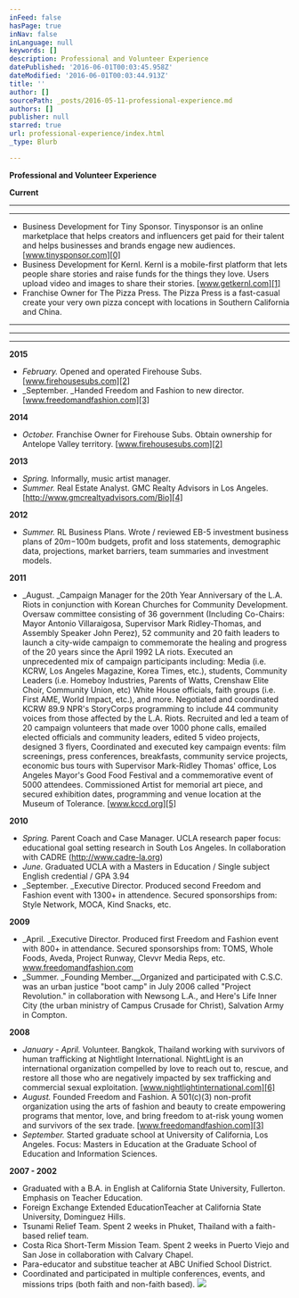```yaml
---
inFeed: false
hasPage: true
inNav: false
inLanguage: null
keywords: []
description: Professional and Volunteer Experience
datePublished: '2016-06-01T00:03:45.958Z'
dateModified: '2016-06-01T00:03:44.913Z'
title: ''
author: []
sourcePath: _posts/2016-05-11-professional-experience.md
authors: []
publisher: null
starred: true
url: professional-experience/index.html
_type: Blurb

---
```

**Professional and Volunteer Experience**

**Current**

****

****

* Business Development for Tiny Sponsor. Tinysponsor is an online marketplace that helps creators and influencers get paid for their talent and helps businesses and brands engage new audiences. [www.tinysponsor.com][0]
* Business Development for Kernl. Kernl is a mobile-first platform that lets people share stories and raise funds for the things they love. Users upload video and images to share their stories. [www.getkernl.com][1]
* Franchise Owner for The Pizza Press. The Pizza Press is a fast-casual create your very own pizza concept with locations in Southern California and China. 

****

****

****

**2015**

* _February._ Opened and operated Firehouse Subs. [www.firehousesubs.com][2]
* _September. _Handed Freedom and Fashion to new director. [www.freedomandfashion.com][3]

**2014**

* _October._ Franchise Owner for Firehouse Subs. Obtain ownership for Antelope Valley territory. [www.firehousesubs.com][2]

**2013**

* _Spring._ Informally, music artist manager. 
* _Summer._ Real Estate Analyst. GMC Realty Advisors in Los Angeles. [http://www.gmcrealtyadvisors.com/Bio][4]

**2012**

* _Summer._ RL Business Plans. Wrote / reviewed EB-5 investment business plans of $20m -$100m budgets, profit and loss statements, demographic data, projections, market barriers, team summaries and investment models.

**2011**

* _August. _Campaign Manager for the 20th Year Anniversary of the L.A. Riots in conjunction with Korean Churches for Community Development. Oversaw committee consisting of 36 government (Including Co-Chairs: Mayor Antonio Villaraigosa, Supervisor Mark Ridley-Thomas, and Assembly Speaker John Perez), 52 community and 20 faith leaders to launch a city-wide campaign to commemorate the healing and progress of the 20 years since the April 1992 LA riots. Executed an unprecedented mix of campaign participants including: Media (i.e. KCRW, Los Angeles Magazine, Korea Times, etc.), students, Community Leaders (i.e. Homeboy Industries, Parents of Watts, Crenshaw Elite Choir, Community Union, etc) White House officials, faith groups (i.e. First AME, World Impact, etc.), and more. Negotiated and coordinated KCRW 89.9 NPR's StoryCorps programming to include 44 community voices from those affected by the L.A. Riots. Recruited and led a team of 20 campaign volunteers that made over 1000 phone calls, emailed elected officials and community leaders, edited 5 video projects, designed 3 flyers, Coordinated and executed key campaign events: film screenings, press conferences, breakfasts, community service projects, economic bus tours with Supervisor Mark-Ridley Thomas' office, Los Angeles Mayor's Good Food Festival and a commemorative event of 5000 attendees. Commissioned Artist for memorial art piece, and secured exhibition dates, programming and venue location at the Museum of Tolerance. [www.kccd.org][5]

**2010**

* _Spring._ Parent Coach and Case Manager. UCLA research paper focus: educational goal setting research in South Los Angeles. In collaboration with CADRE (http://www.cadre-la.org)
* _June._ Graduated UCLA with a Masters in Education / Single subject English credential / GPA 3.94
* _September. _Executive Director. Produced second Freedom and Fashion event with 1300+ in attendence. Secured sponsorships from: Style Network, MOCA, Kind Snacks, etc. 

**2009**

* _April. _Executive Director. Produced first Freedom and Fashion event with 800+ in attendance. Secured sponsorships from: TOMS, Whole Foods, Aveda, Project Runway, Clevvr Media Reps, etc. [www.freedomandfashion.com ][3]
* _Summer. _Founding Member.__Organized and participated with C.S.C. was an urban justice "boot camp" in July 2006 called "Project Revolution." in collaboration with Newsong L.A., and Here's Life Inner City (the urban ministry of Campus Crusade for Christ), Salvation Army in Compton. 

**2008**

* _January - April._ Volunteer. Bangkok, Thailand working with survivors of human trafficking at Nightlight International. NightLight is an international organization compelled by love to reach out to, rescue, and restore all those who are negatively impacted by sex trafficking and commercial sexual exploitation. [www.nightlightinternational.com][6]
* _August._ Founded Freedom and Fashion. A 501(c)(3) non-profit organization using the arts of fashion and beauty to create empowering programs that mentor, love, and bring freedom to at-risk young women and survivors of the sex trade. [www.freedomandfashion.com][3]
* _September._ Started graduate school at University of California, Los Angeles. Focus: Masters in Education at the Graduate School of Education and Information Sciences. 

**2007 - 2002**

* Graduated with a B.A. in English at California State University, Fullerton. Emphasis on Teacher Education. 
* Foreign Exchange Extended EducationTeacher at California State University, Dominguez Hills.
* Tsunami Relief Team. Spent 2 weeks in Phuket, Thailand with a faith-based relief team. 
* Costa Rica Short-Term Mission Team. Spent 2 weeks in Puerto Viejo and San Jose in collaboration with Calvary Chapel. 
* Para-educator and substitue teacher at ABC Unified School District. 
* Coordinated and participated in multiple conferences, events, and missions trips (both faith and non-faith based). ![](https://the-grid-user-content.s3-us-west-2.amazonaws.com/3c83e316-fcf4-4739-8b6f-2bcebd3e92a3.jpg)

[0]: www.tinysponsor.com
[1]: www.getkernl.com
[2]: www.firehousesubs.com
[3]: www.freedomandfashion.com
[4]: http://www.gmcrealtyadvisors.com/Bio
[5]: www.kccd.org
[6]: www.nightlightinternational.com